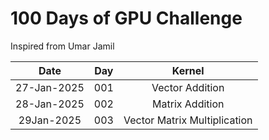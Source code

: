 # 100 Days of GPU Challenge

Inspired from Umar Jamil

| Date | Day | Kernel |
|:---:|:---:|:---:|
|27-Jan-2025|001| Vector Addition|
|28-Jan-2025|002| Matrix Addition|
|29Jan-2025|003| Vector Matrix Multiplication|
